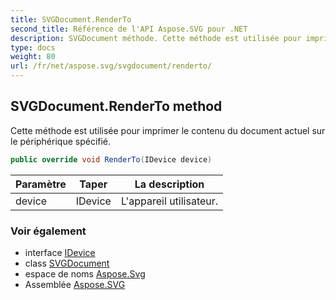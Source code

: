 ```yaml
---
title: SVGDocument.RenderTo
second_title: Référence de l'API Aspose.SVG pour .NET
description: SVGDocument méthode. Cette méthode est utilisée pour imprimer le contenu du document actuel sur le périphérique spécifié.
type: docs
weight: 80
url: /fr/net/aspose.svg/svgdocument/renderto/
---
```

## SVGDocument.RenderTo method

Cette méthode est utilisée pour imprimer le contenu du document actuel sur le périphérique spécifié.

```csharp
public override void RenderTo(IDevice device)
```

| Paramètre | Taper | La description |
| --- | --- | --- |
| device | IDevice | L'appareil utilisateur. |

### Voir également

* interface [IDevice](../../../aspose.svg.rendering/idevice/)
* class [SVGDocument](../)
* espace de noms [Aspose.Svg](../../svgdocument/)
* Assemblée [Aspose.SVG](../../../)


